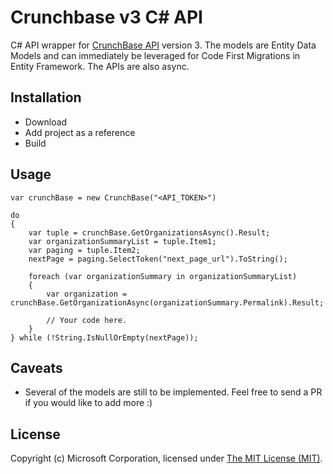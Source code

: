 # Crunchbase v3 C# API

C# API wrapper for [CrunchBase API](http://data.crunchbase.com/) version 3. 
The models are Entity Data Models and can immediately be leveraged for Code First Migrations in Entity Framework.
The APIs are also async.

## Installation

* Download
* Add project as a reference 
* Build

## Usage

```
var crunchBase = new CrunchBase("<API_TOKEN>")

do
{
	var tuple = crunchBase.GetOrganizationsAsync().Result;
	var organizationSummaryList = tuple.Item1;
	var paging = tuple.Item2;
	nextPage = paging.SelectToken("next_page_url").ToString();

	foreach (var organizationSummary in organizationSummaryList)
	{
		var organization = crunchBase.GetOrganizationAsync(organizationSummary.Permalink).Result;

		// Your code here.
	}
} while (!String.IsNullOrEmpty(nextPage));
```

## Caveats

* Several of the models are still to be implemented. Feel free to send a PR if you would like to add more :)

## License
Copyright (c) Microsoft Corporation, licensed under [The MIT License (MIT)](https://github.com/jpoon/crunchbase/blob/master/LICENSE).
